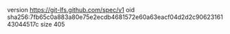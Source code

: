 version https://git-lfs.github.com/spec/v1
oid sha256:7fb65c0a883a80e75e2ecdb4681572e60a63eacf04d2d2c9062316143044517c
size 405
